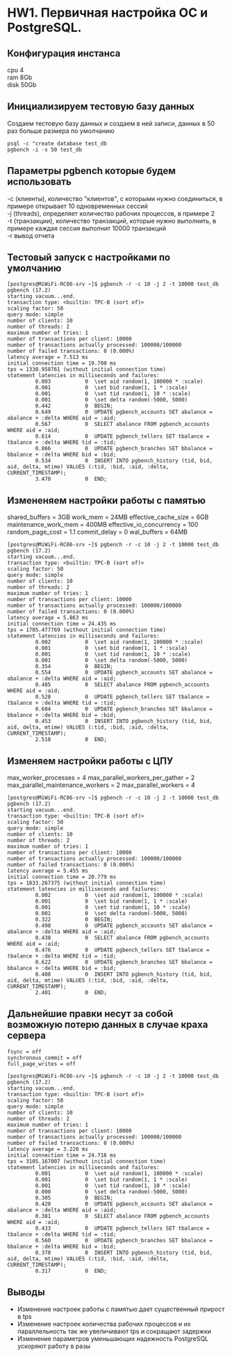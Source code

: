 # HW1. Первичная настройка ОС и PostgreSQL.
## Конфигурация инстанса
cpu 4  
ram 8Gb  
disk 50Gb  
## Инициализируем тестовую базу данных
Создаем тестовую базу данных и создаем в ней записи, данных в 50 раз больше размера по умолчанию
```
psql -c "create database test_db
pgbench -i -s 50 test_db
```
## Параметры pgbench которые будем использовать
-c (клиенты), количество "клиентов", с которыми нужно соединиться, в примере открывает 10 одновременных сессий  
-j (threads), определяет количество рабочих процессов, в примере 2  
-t (транзакции), количество транзакций, которые нужно выполнить, в примере каждая сессия выполнит 10000 транзакций  
-r вывод отчета  
## Тестовый запуск с настройками по умолчанию 
```
[postgres@MiWiFi-RC06-srv ~]$ pgbench -r -c 10 -j 2 -t 10000 test_db
pgbench (17.2)
starting vacuum...end.
transaction type: <builtin: TPC-B (sort of)>
scaling factor: 50
query mode: simple
number of clients: 10
number of threads: 2
maximum number of tries: 1
number of transactions per client: 10000
number of transactions actually processed: 100000/100000
number of failed transactions: 0 (0.000%)
latency average = 7.513 ms
initial connection time = 19.700 ms
tps = 1330.958761 (without initial connection time)
statement latencies in milliseconds and failures:
         0.003           0  \set aid random(1, 100000 * :scale)
         0.001           0  \set bid random(1, 1 * :scale)
         0.001           0  \set tid random(1, 10 * :scale)
         0.001           0  \set delta random(-5000, 5000)
         0.442           0  BEGIN;
         0.649           0  UPDATE pgbench_accounts SET abalance = abalance + :delta WHERE aid = :aid;
         0.567           0  SELECT abalance FROM pgbench_accounts WHERE aid = :aid;
         0.614           0  UPDATE pgbench_tellers SET tbalance = tbalance + :delta WHERE tid = :tid;
         0.866           0  UPDATE pgbench_branches SET bbalance = bbalance + :delta WHERE bid = :bid;
         0.534           0  INSERT INTO pgbench_history (tid, bid, aid, delta, mtime) VALUES (:tid, :bid, :aid, :delta, CURRENT_TIMESTAMP);
         3.470           0  END;
```
## Измененяем настройки работы с памятью
shared_buffers = 3GB
work_mem = 24MB
effective_cache_size = 6GB
maintenance_work_mem = 400MB
effective_io_concurrency = 100
random_page_cost = 1.1
commit_delay = 0
wal_buffers = 64MB

```
[postgres@MiWiFi-RC06-srv ~]$ pgbench -r -c 10 -j 2 -t 10000 test_db
pgbench (17.2)
starting vacuum...end.
transaction type: <builtin: TPC-B (sort of)>
scaling factor: 50
query mode: simple
number of clients: 10
number of threads: 2
maximum number of tries: 1
number of transactions per client: 10000
number of transactions actually processed: 100000/100000
number of failed transactions: 0 (0.000%)
latency average = 5.863 ms
initial connection time = 24.435 ms
tps = 1705.477769 (without initial connection time)
statement latencies in milliseconds and failures:
         0.002           0  \set aid random(1, 100000 * :scale)
         0.001           0  \set bid random(1, 1 * :scale)
         0.001           0  \set tid random(1, 10 * :scale)
         0.001           0  \set delta random(-5000, 5000)
         0.354           0  BEGIN;
         0.554           0  UPDATE pgbench_accounts SET abalance = abalance + :delta WHERE aid = :aid;
         0.485           0  SELECT abalance FROM pgbench_accounts WHERE aid = :aid;
         0.528           0  UPDATE pgbench_tellers SET tbalance = tbalance + :delta WHERE tid = :tid;
         0.684           0  UPDATE pgbench_branches SET bbalance = bbalance + :delta WHERE bid = :bid;
         0.453           0  INSERT INTO pgbench_history (tid, bid, aid, delta, mtime) VALUES (:tid, :bid, :aid, :delta, CURRENT_TIMESTAMP);
         2.518           0  END;
```
## Изменяем настройки работы с ЦПУ
max_worker_processes = 4
max_parallel_workers_per_gather = 2
max_parallel_maintenance_workers = 2
max_parallel_workers = 4
```
[postgres@MiWiFi-RC06-srv ~]$ pgbench -r -c 10 -j 2 -t 10000 test_db
pgbench (17.2)
starting vacuum...end.
transaction type: <builtin: TPC-B (sort of)>
scaling factor: 50
query mode: simple
number of clients: 10
number of threads: 2
maximum number of tries: 1
number of transactions per client: 10000
number of transactions actually processed: 100000/100000
number of failed transactions: 0 (0.000%)
latency average = 5.455 ms
initial connection time = 20.779 ms
tps = 1833.267375 (without initial connection time)
statement latencies in milliseconds and failures:
         0.002           0  \set aid random(1, 100000 * :scale)
         0.001           0  \set bid random(1, 1 * :scale)
         0.001           0  \set tid random(1, 10 * :scale)
         0.001           0  \set delta random(-5000, 5000)
         0.322           0  BEGIN;
         0.498           0  UPDATE pgbench_accounts SET abalance = abalance + :delta WHERE aid = :aid;
         0.438           0  SELECT abalance FROM pgbench_accounts WHERE aid = :aid;
         0.476           0  UPDATE pgbench_tellers SET tbalance = tbalance + :delta WHERE tid = :tid;
         0.622           0  UPDATE pgbench_branches SET bbalance = bbalance + :delta WHERE bid = :bid;
         0.408           0  INSERT INTO pgbench_history (tid, bid, aid, delta, mtime) VALUES (:tid, :bid, :aid, :delta, CURRENT_TIMESTAMP);
         2.401           0  END;
```




## Дальнейшие правки несут за собой возможную потерю данных в случае краха сервера
```
fsync = off
synchronous_commit = off
full_page_writes = off

[postgres@MiWiFi-RC06-srv ~]$ pgbench -r -c 10 -j 2 -t 10000 test_db
pgbench (17.2)
starting vacuum...end.
transaction type: <builtin: TPC-B (sort of)>
scaling factor: 50
query mode: simple
number of clients: 10
number of threads: 2
maximum number of tries: 1
number of transactions per client: 10000
number of transactions actually processed: 100000/100000
number of failed transactions: 0 (0.000%)
latency average = 3.220 ms
initial connection time = 24.716 ms
tps = 3105.167007 (without initial connection time)
statement latencies in milliseconds and failures:
         0.001           0  \set aid random(1, 100000 * :scale)
         0.001           0  \set bid random(1, 1 * :scale)
         0.001           0  \set tid random(1, 10 * :scale)
         0.000           0  \set delta random(-5000, 5000)
         0.305           0  BEGIN;
         0.420           0  UPDATE pgbench_accounts SET abalance = abalance + :delta WHERE aid = :aid;
         0.381           0  SELECT abalance FROM pgbench_accounts WHERE aid = :aid;
         0.433           0  UPDATE pgbench_tellers SET tbalance = tbalance + :delta WHERE tid = :tid;
         0.560           0  UPDATE pgbench_branches SET bbalance = bbalance + :delta WHERE bid = :bid;
         0.370           0  INSERT INTO pgbench_history (tid, bid, aid, delta, mtime) VALUES (:tid, :bid, :aid, :delta, CURRENT_TIMESTAMP);
         0.317           0  END;

```



## Выводы
 - Изменение настроек работы с памятью дает существенный прирост в tps
 - Изменение настроек количества рабочих процессов и их параллельность так же увеличивают tps и сокращают задержки
 - Изменение параметров уменьшающих надежность PostgreSQL ускоряют работу в разы

